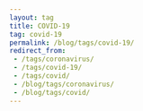 ```yaml
---
layout: tag
title: COVID-19
tag: covid-19
permalink: /blog/tags/covid-19/
redirect_from:
 - /tags/coronavirus/
 - /tags/covid-19/
 - /tags/covid/
 - /blog/tags/coronavirus/
 - /blog/tags/covid/
---
```

